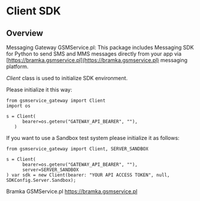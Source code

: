 # Client SDK

## Overview

Messaging Gateway GSMService.pl: This package includes Messaging SDK for Python to send SMS and MMS messages directly from your app via [https://bramka.gsmservice.pl](https://bramka.gsmservice.pl) messaging platform.

*Client* class is used to initialize SDK environment.

Please initialize it this way:

```
from gsmservice_gateway import Client
import os

s = Client(
      bearer=os.getenv("GATEWAY_API_BEARER", ""),
   )
```

If you want to use a Sandbox test system please initialize it as follows:

```
from gsmservice_gateway import Client, SERVER_SANDBOX

s = Client(
      bearer=os.getenv("GATEWAY_API_BEARER", ""),
      server=SERVER_SANDBOX
) var sdk = new Client(bearer: "YOUR API ACCESS TOKEN", null, SDKConfig.Server.Sandbox);

```

Bramka GSMService.pl
<https://bramka.gsmservice.pl>